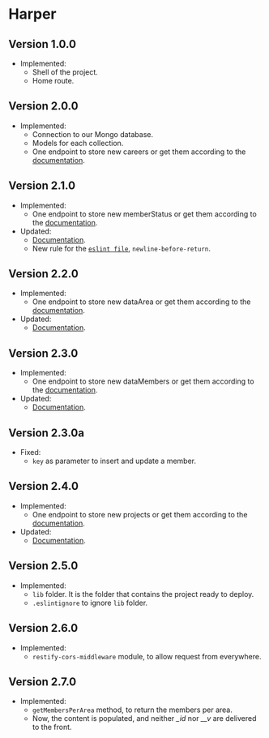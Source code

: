 # Harper

## Version 1.0.0

- Implemented:
  - Shell of the project.
  - Home route.

## Version 2.0.0

- Implemented:
  - Connection to our Mongo database.
  - Models for each collection.
  - One endpoint to store new careers or get them according to the [documentation](./readme.md).

## Version 2.1.0

- Implemented:
  - One endpoint to store new memberStatus or get them according to the [documentation](./readme.md).
- Updated:
  - [Documentation](./readme.md).
  - New rule for the [`eslint file`](./.eslintrc.json), `newline-before-return`.

## Version 2.2.0

- Implemented:
  - One endpoint to store new dataArea or get them according to the [documentation](./readme.md).
- Updated:
  - [Documentation](./readme.md).

## Version 2.3.0

- Implemented:
  - One endpoint to store new dataMembers or get them according to the [documentation](./readme.md).
- Updated:
  - [Documentation](./readme.md).

## Version 2.3.0a

- Fixed:
  - `key` as parameter to insert and update a member.

## Version 2.4.0

- Implemented:
  - One endpoint to store new projects or get them according to the [documentation](./readme.md).
- Updated:
  - [Documentation](./readme.md).

## Version 2.5.0

- Implemented:
  - `lib` folder. It is the folder that contains the project ready to deploy.
  - `.eslintignore` to ignore `lib` folder.

## Version 2.6.0

- Implemented:
  - `restify-cors-middleware` module, to allow request from everywhere.

## Version 2.7.0

- Implemented:
  - `getMembersPerArea` method, to return the members per area.
  - Now, the content is populated, and neither *_id* nor *__v* are delivered to the front.